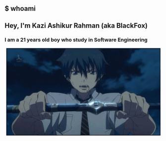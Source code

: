 ## $ whoami

<h2> Hey, I'm Kazi Ashikur Rahman (aka BlackFox)</h2>
<h3>I am a 21 years old boy who study in <b>Software Engineering</b></h3>

<img hight="400" width="500" alt="GIF" align="right" src="https://github.com/0xblackfox/0xblackfox/blob/main/Intro/Amino%20Rage.gif">
